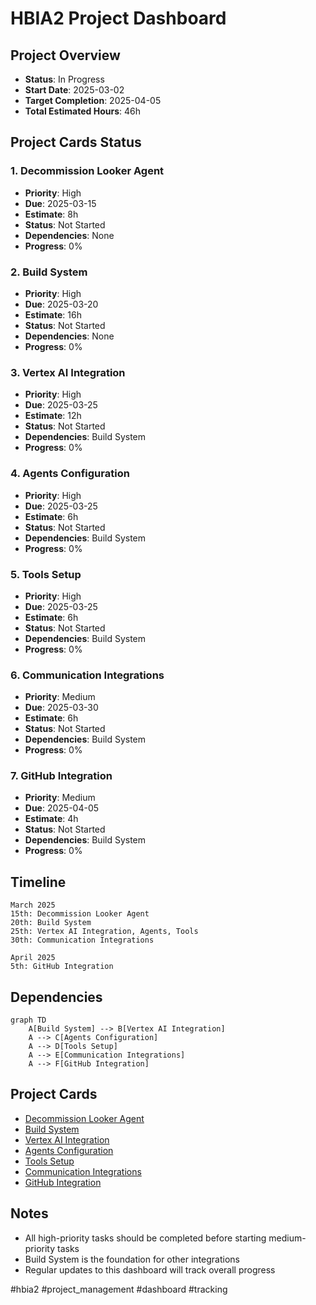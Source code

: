 # HBIA2 Project Dashboard

<!-- TODO: Track HBIA2 Project Progress
created::2025-03-02T12:00:00Z
priority::high
due::2025-04-05T00:00:00Z
owner::@dionedge
estimate::2h
project::hbia2
-->

## Project Overview
- **Status**: In Progress
- **Start Date**: 2025-03-02
- **Target Completion**: 2025-04-05
- **Total Estimated Hours**: 46h

## Project Cards Status

### 1. Decommission Looker Agent
- **Priority**: High
- **Due**: 2025-03-15
- **Estimate**: 8h
- **Status**: Not Started
- **Dependencies**: None
- **Progress**: 0%

### 2. Build System
- **Priority**: High
- **Due**: 2025-03-20
- **Estimate**: 16h
- **Status**: Not Started
- **Dependencies**: None
- **Progress**: 0%

### 3. Vertex AI Integration
- **Priority**: High
- **Due**: 2025-03-25
- **Estimate**: 12h
- **Status**: Not Started
- **Dependencies**: Build System
- **Progress**: 0%

### 4. Agents Configuration
- **Priority**: High
- **Due**: 2025-03-25
- **Estimate**: 6h
- **Status**: Not Started
- **Dependencies**: Build System
- **Progress**: 0%

### 5. Tools Setup
- **Priority**: High
- **Due**: 2025-03-25
- **Estimate**: 6h
- **Status**: Not Started
- **Dependencies**: Build System
- **Progress**: 0%

### 6. Communication Integrations
- **Priority**: Medium
- **Due**: 2025-03-30
- **Estimate**: 6h
- **Status**: Not Started
- **Dependencies**: Build System
- **Progress**: 0%

### 7. GitHub Integration
- **Priority**: Medium
- **Due**: 2025-04-05
- **Estimate**: 4h
- **Status**: Not Started
- **Dependencies**: Build System
- **Progress**: 0%

## Timeline
```
March 2025
15th: Decommission Looker Agent
20th: Build System
25th: Vertex AI Integration, Agents, Tools
30th: Communication Integrations

April 2025
5th: GitHub Integration
```

## Dependencies
```mermaid
graph TD
    A[Build System] --> B[Vertex AI Integration]
    A --> C[Agents Configuration]
    A --> D[Tools Setup]
    A --> E[Communication Integrations]
    A --> F[GitHub Integration]
```

## Project Cards
- [Decommission Looker Agent](hbia2-decommission_looker_agent.md)
- [Build System](build_hbia2.md)
- [Vertex AI Integration](hbia2_vertex_ai.md)
- [Agents Configuration](hbia2_agents.md)
- [Tools Setup](hbia2_tools.md)
- [Communication Integrations](hbia2_integrations.md)
- [GitHub Integration](hbia2_github.md)

## Notes
- All high-priority tasks should be completed before starting medium-priority tasks
- Build System is the foundation for other integrations
- Regular updates to this dashboard will track overall progress

#hbia2 #project_management #dashboard #tracking
<!--
order::-450
TODO::2025-03-03T11:08:50.872Z
-->